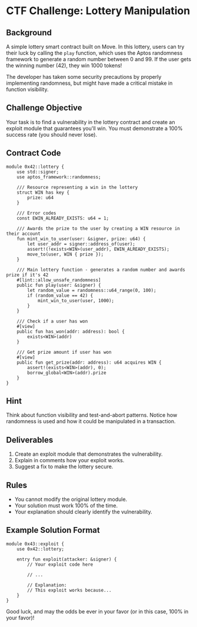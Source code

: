 # CTF Challenge: Lottery Manipulation

## Background

A simple lottery smart contract built on Move. In this lottery, users can try their luck by calling the `play` function, which uses the Aptos randomness framework to generate a random number between 0 and 99. If the user gets the winning number (42), they win 1000 tokens!

The developer has taken some security precautions by properly implementing randomness, but might have made a critical mistake in function visibility.

## Challenge Objective

Your task is to find a vulnerability in the lottery contract and create an exploit module that guarantees you'll win. You must demonstrate a 100% success rate (you should never lose).

## Contract Code

```move
module 0x42::lottery {
    use std::signer;
    use aptos_framework::randomness;
    
    /// Resource representing a win in the lottery
    struct WIN has key {
        prize: u64
    }
    
    /// Error codes
    const EWIN_ALREADY_EXISTS: u64 = 1;
    
    /// Awards the prize to the user by creating a WIN resource in their account
    fun mint_win_to_user(user: &signer, prize: u64) {
        let user_addr = signer::address_of(user);
        assert!(!exists<WIN>(user_addr), EWIN_ALREADY_EXISTS);
        move_to(user, WIN { prize });
    }
    
    /// Main lottery function - generates a random number and awards prize if it's 42
    #[lint::allow_unsafe_randomness]
    public fun play(user: &signer) {
        let random_value = randomness::u64_range(0, 100);
        if (random_value == 42) {
            mint_win_to_user(user, 1000);
        }
    }
    
    /// Check if a user has won
    #[view]
    public fun has_won(addr: address): bool {
        exists<WIN>(addr)
    }
    
    /// Get prize amount if user has won
    #[view]
    public fun get_prize(addr: address): u64 acquires WIN {
        assert!(exists<WIN>(addr), 0);
        borrow_global<WIN>(addr).prize
    }
}
```

## Hint

Think about function visibility and test-and-abort patterns. Notice how randomness is used and how it could be manipulated in a transaction.

## Deliverables

1. Create an exploit module that demonstrates the vulnerability.
2. Explain in comments how your exploit works.
3. Suggest a fix to make the lottery secure.

## Rules

- You cannot modify the original lottery module.
- Your solution must work 100% of the time.
- Your explanation should clearly identify the vulnerability.

## Example Solution Format

```move
module 0x43::exploit {
    use 0x42::lottery;

    entry fun exploit(attacker: &signer) {
        // Your exploit code here
        
        // ...
        
        // Explanation:
        // This exploit works because...
    }
}
```

Good luck, and may the odds be ever in your favor (or in this case, 100% in your favor)!